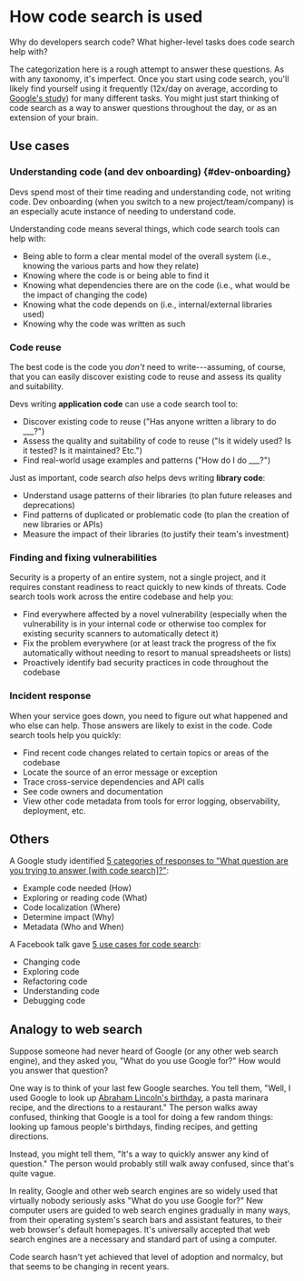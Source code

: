 # How code search is used

Why do developers search code? What higher-level tasks does code search help with?

The categorization here is a rough attempt to answer these questions. As with any taxonomy, it's imperfect. Once you start using code search, you'll likely find yourself using it frequently (12x/day on average, according to [Google's study](story/google.md)) for many different tasks. You might just start thinking of code search as a way to answer questions throughout the day, or as an extension of your brain.

## Use cases

### Understanding code (and dev onboarding) {#dev-onboarding}

Devs spend most of their time reading and understanding code, not writing code. Dev onboarding (when you switch to a new project/team/company) is an especially acute instance of needing to understand code.

Understanding code means several things, which code search tools can help with:

- Being able to form a clear mental model of the overall system (i.e., knowing the various parts and how they relate)
- Knowing where the code is or being able to find it
- Knowing what dependencies there are on the code (i.e., what would be the impact of changing the code)
- Knowing what the code depends on (i.e., internal/external libraries used)
- Knowing why the code was written as such

### Code reuse

The best code is the code you *don't* need to write---assuming, of course, that you can easily discover existing code to reuse and assess its quality and suitability.

Devs writing **application code** can use a code search tool to:

- Discover existing code to reuse ("Has anyone written a library to do ___?")
- Assess the quality and suitability of code to reuse ("Is it widely used? Is it tested? Is it maintained? Etc.")
- Find real-world usage examples and patterns ("How do I do ___?")

Just as important, code search *also* helps devs writing **library code**:

- Understand usage patterns of their libraries (to plan future releases and deprecations)
- Find patterns of duplicated or problematic code (to plan the creation of new libraries or APIs)
- Measure the impact of their libraries (to justify their team's investment)

### Finding and fixing vulnerabilities

Security is a property of an entire system, not a single project, and it requires constant readiness to react quickly to new kinds of threats. Code search tools work across the entire codebase and help you:

- Find everywhere affected by a novel vulnerability (especially when the vulnerability is in your internal code or otherwise too complex for existing security scanners to automatically detect it)
- Fix the problem everywhere (or at least track the progress of the fix automatically without needing to resort to manual spreadsheets or lists)
- Proactively identify bad security practices in code throughout the codebase

### Incident response

When your service goes down, you need to figure out what happened and who else can help. Those answers are likely to exist in the code. Code search tools help you quickly:

- Find recent code changes related to certain topics or areas of the codebase
- Locate the source of an error message or exception
- Trace cross-service dependencies and API calls
- See code owners and documentation
- View other code metadata from tools for error logging, observability, deployment, etc.

## Others

A Google study identified [5 categories of responses to "What question are you trying to answer [with code search]?"](story/google.md):

- Example code needed (How)
- Exploring or reading code (What)
- Code localization (Where)
- Determine impact (Why)
- Metadata (Who and When)

A Facebook talk gave [5 use cases for code search](story/facebook.md):

- Changing code
- Exploring code
- Refactoring code
- Understanding code
- Debugging code

## Analogy to web search

Suppose someone had never heard of Google (or any other web search engine), and they asked you, "What do you use Google for?" How would you answer that question?

One way is to think of your last few Google searches. You tell them, "Well, I used Google to look up [Abraham Lincoln's birthday](https://www.google.com/search?q=abraham+lincoln%27s+birthday), a pasta marinara recipe, and the directions to a restaurant." The person walks away confused, thinking that Google is a tool for doing a few random things: looking up famous people's birthdays, finding recipes, and getting directions.

Instead, you might tell them, "It's a way to quickly answer any kind of question." The person would probably still walk away confused, since that's quite vague.

In reality, Google and other web search engines are so widely used that virtually nobody seriously asks "What do you use Google for?" New computer users are guided to web search engines gradually in many ways, from their operating system's search bars and assistant features, to their web browser's default homepages. It's universally accepted that web search engines are a necessary and standard part of using a computer.

Code search hasn't yet achieved that level of adoption and normalcy, but that seems to be changing in recent years.